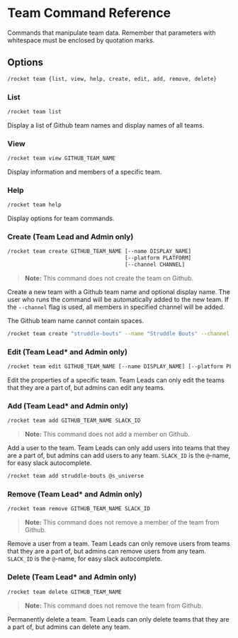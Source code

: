 # Team Command Reference

Commands that manipulate team data. Remember that parameters with whitespace
must be enclosed by quotation marks.

## Options

```sh
/rocket team {list, view, help, create, edit, add, remove, delete}
```

### List

```sh
/rocket team list
```

Display a list of Github team names and display names of all teams.

### View

```sh
/rocket team view GITHUB_TEAM_NAME
```

Display information and members of a specific team.

### Help

```sh
/rocket team help
```

Display options for team commands.

### Create (Team Lead and Admin only)

```sh
/rocket team create GITHUB_TEAM_NAME [--name DISPLAY_NAME]
                                     [--platform PLATFORM]
                                     [--channel CHANNEL]
```

> **Note:** This command does not create the team on Github.

Create a new team with a Github team name and optional display name. The user
who runs the command will be automatically added to the new team. If the
`--channel` flag is used, all members in specified channel will be added.

The Github team name cannot contain spaces.

```sh
/rocket team create "struddle-bouts" --name "Struddle Bouts" --channel
```

### Edit (Team Lead\* and Admin only)

```sh
/rocket team edit GITHUB_TEAM_NAME [--name DISPLAY_NAME] [--platform PLATFORM]
```

Edit the properties of a specific team. Team Leads can only edit the teams that
they are a part of, but admins can edit any teams.

### Add (Team Lead\* and Admin only)

```sh
/rocket team add GITHUB_TEAM_NAME SLACK_ID
```

> **Note:** This command does not add a member on Github.

Add a user to the team. Team Leads can only add users into teams that they are a
part of, but admins can add users to any team. `SLACK_ID` is the `@`-name, for
easy slack autocomplete.

```sh
/rocket team add struddle-bouts @s_universe
```

### Remove (Team Lead\* and Admin only)

```sh
/rocket team remove GITHUB_TEAM_NAME SLACK_ID
```

> **Note:** This command does not remove a member of the team from Github.

Remove a user from a team. Team Leads can only remove users from teams that they
are a part of, but admins can remove users from any team. `SLACK_ID` is the
`@`-name, for easy slack autocomplete.

### Delete (Team Lead\* and Admin only)

```sh
/rocket team delete GITHUB_TEAM_NAME
```

> **Note:** This command does not remove the team from Github.

Permanently delete a team. Team Leads can only delete teams that they are a part
of, but admins can delete any team.
